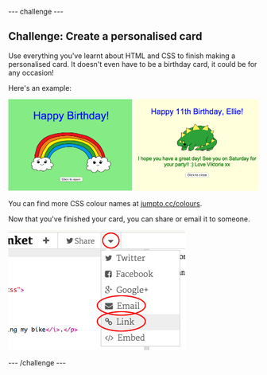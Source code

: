 --- challenge ---
## Challenge: Create a personalised card
Use everything you've learnt about HTML and CSS to finish making a personalised card. It doesn't even have to be a birthday card, it could be for any occasion!

Here's an example:

![screenshot](images/birthday-final.png)

You can find more CSS colour names at <a href="http://jumpto.cc/colours" target="_blank">jumpto.cc/colours</a>.



Now that you've finished your card, you can share or email it to someone.

![screenshot](images/birthday-share.png)


--- /challenge ---
